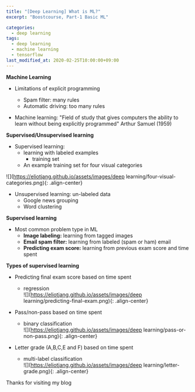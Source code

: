 ```yaml
---
title: "[Deep Learning] What is ML?"
excerpt: "Boostcourse, Part-1 Basic ML"

categories:
  - deep learning
tags:
  - deep learning
  - machine learning
  - tensorflow
last_modified_at: 2020-02-25T10:00:00+09:00
---
```


**Machine Learning**  

  - Limitations of explicit programming
    - Spam filter: many rules
    - Automatic driving: too many rules  

  - Machine learning: "Field of study that gives computers the ability to learn without being explicitly programmed" Arthur Samuel (1959)  

**Supervised/Unsupervised learning**  

  - Supervised learning:
    - learning with labeled examples
      - training set
    - An example training set for four visual categories  

![](https://eliotjang.github.io/assets/images/deep learning/four-visual-categories.png){: .align-center}  

  - Unsupervised learning: un-labeled data
    - Google news grouping
    - Word clustering

**Supervised learning**  

  - Most common problem type in ML
    - **Image labeling:** learning from tagged images
    - **Email spam filter:** learning from labeled (spam or ham) email
    - **Predicting exam score:** learning from previous exam score and time spent  

**Types of supervised learning**  

  - Predicting final exam score based on time spent
    - regression  
![](https://eliotjang.github.io/assets/images/deep learning/predicting-final-exam.png){: .align-center}  

  - Pass/non-pass based on time spent
    - binary classification  
![](https://eliotjang.github.io/assets/images/deep learning/pass-or-non-pass.png){: .align-center}  

  - Letter grade (A,B,C,E and F) based on time spent
    - multi-label classification  
![](https://eliotjang.github.io/assets/images/deep learning/letter-grade.png){: .align-center}  

Thanks for visiting my blog
